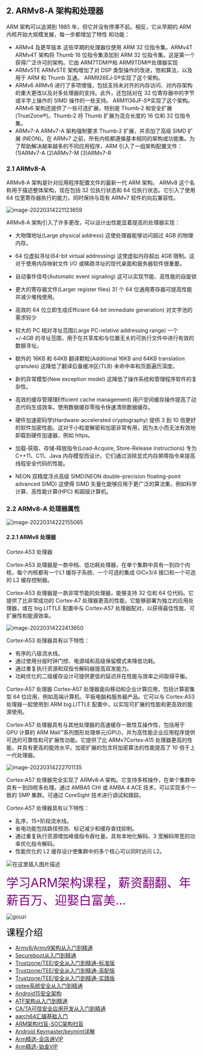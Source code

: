 ## 2. ARMv8‑A 架构和处理器  

ARM 架构可以追溯到 1985 年，但它并没有停滞不前。相反，它从早期的 ARM 内核开始大规模发展，每一步都增加了特性
和功能：

- ARMv4 及更早版本
  这些早期的处理器仅使用 ARM 32 位指令集。ARMv4T ARMv4T 架构将 Thumb 16 位指令集添加到 ARM 32 位指令集。这是第一个获得广泛许可的架构。它由 ARM7TDMI®和 ARM9TDMI®处理器实现
- ARMv5TE ARMv5TE 
  架构增加了对 DSP 类型操作的改进，饱和算法，以及用于 ARM 和 Thumb 互通。 ARM926EJ‑S®实现了这个架构。
- ARMv6 ARMv6 
  进行了多项增强，包括支持未对齐的内存访问、对内存架构的重大更改以及对多处理器的支持。此外，还包括对在 32 位寄存器中的字节或半字上操作的 SIMD 操作的一些支持。 ARM1136JF‑S®实现了这个架构。 ARMv6 架构还提供了一些可选扩展，特别是 Thumb‑2 和安全扩展(TrustZone®)。Thumb‑2 将 Thumb 扩展为混合长度的 16 位和 32 位指令集。
- ARMv7-A ARMv7-A 
  架构强制要求 Thumb‑2 扩展，并添加了高级 SIMD 扩展 (NEON)。在 ARMv7 之前，所有内核都遵循基本相同的架构或功能集。为了帮助解决越来越多的不同应用程序，ARM 引入了一组架构配置文件：
  (1)ARMv7-A
  (2)ARMv7-M
  (3)ARMv7-R



### 2.1 ARMv8-A

ARMv8‑A 架构是针对应用程序配置文件的最新一代 ARM 架构。 ARMv8 这个名称用于描述整体架构，现在包括 32 位执行状态和 64 位执行状态。它引入了使用 64 位宽寄存器执行的能力，同时保持与现有 ARMv7 软件的向后兼容性。

![image-20220314221123659](pictures/armv8_overview/image-20220314221123659.png)

ARMv8‑A 架构引入了许多更改，可以设计出性能显着提高的处理器实现：

- 大物理地址(Large physical address)
  这使处理器能够访问超过 4GB 的物理内存。
- 64 位虚拟寻址(64-bit virtual addressing)
  这使虚拟内存超出 4GB 限制。这对于使用内存映射文件 I/O 或稀疏寻址的现代桌面和服务器软件很重要。
- 自动事件信号(Automatic event signaling)
  这可以实现节能、高性能的自旋锁
- 更大的寄存器文件(Larger register files)
  31 个 64 位通用寄存器可提高性能并减少堆栈使用。
- 高效的 64 位立即生成(Efficient 64-bit immediate generation)
  对文字池的需求较少
- 较大的 PC 相对寻址范围(Large PC-relative addressing range)
  一个 +/‑4GB 的寻址范围，用于在共享库和与位置无关的可执行文件中进行有效的数据寻址。

- 额外的 16KB 和 64KB 翻译颗粒(Additional 16KB and 64KB translation granules)
  这降低了翻译后备缓冲区(TLB) 未命中率和页面遍历深度。
- 新的异常模型(New exception model)
  这降低了操作系统和管理程序软件的复杂性。
- 高效的缓存管理理Efficient cache management)
  用户空间缓存操作提高了动态代码生成效率。使用数据缓存零指令快速清除数据缓存。
- 硬件加速密码学(Hardware-accelerated cryptography)
  提供 3 到 10 倍更好的软件加密性能。这对于小粒度解密和加密非常有用，因为太小而无法有效地卸载到硬件加速器，例如 https。
- 加载‑获取、存储‑释放指令(Load-Acquire, Store-Release instructions)
  专为 C++11、C11、Java 内存模型而设计。它们通过消除显式内存屏障指令来提高线程安全代码的性能。
- NEON 双精度浮点高级 SIMD(NEON double-precision floating-point advanced SIMD)
  这使得 SIMD 矢量化能够应用于更广泛的算法集，例如科学计算、高性能计算(HPC) 和超级计算机。



### 2.2 ARMv8‑A 处理器属性  

![image-20220314222155065](pictures/armv8_overview/image-20220314222155065.png)



#### 2.2.1 ARMv8 处理器  

Cortex‑A53 处理器  

Cortex‑A53 处理器是一款中档、低功耗处理器，在单个集群中具有一到四个内核，每个内核都有一个L1 缓存子系统、一个可选的集成 GICv3/4 接口和一个可选的 L2 缓存控制器。

Cortex‑A53 处理器是一款非常节能的处理器，能够支持 32 位和 64 位代码。它提供了比非常成功的 Cortex‑A7 处理器更高的性能。它能够部署为独立的应用处理器，或在 big.LITTLE 配置中与 Cortex‑A57 处理器配对，以获得最佳性能、可扩展性和能源效率。

![image-20220314222413650](pictures/armv8_overview/image-20220314222413650.png)

Cortex‑A53 处理器具有以下特性：

- 有序的八级流水线。
- 通过使用分层时钟门控、电源域和高级保留模式来降低功耗。
- 通过重复执行资源和双指令解码器提高双发能力。
- 功耗优化的二级缓存设计可提供更低的延迟并在性能与效率之间取得平衡。

Cortex‑A57 处理器
Cortex‑A57 处理器面向移动和企业计算应用，包括计算密集型 64 位应用，例如高端计算机、平板电脑和服务器产品。它可以与 Cortex‑A53 处理器一起使用到 ARM big.LITTLE 配置中，以实现可扩展的性能和更高效的能源使用。

Cortex‑A57 处理器具有与其他处理器的高速缓存一致性互操作性，包括用于 GPU 计算的 ARM Mali™系列图形处理单元(GPU)，并为高性能企业应用程序提供可选的可靠性和可扩展性功能。它提供了比 ARMv7Cortex‑A15 处理器更高的性能，并具有更高的能效水平。加密扩展的包含将加密算法的性能提高了 10 倍于上一代处理器。

![image-20220314222701135](pictures/armv8_overview/image-20220314222701135.png)

Cortex‑A57 处理器完全实现了 ARMv8‑A 架构。它支持多核操作，在单个集群中具有一到四核多处理。通过
AMBA5 CHI 或 AMBA 4 ACE 技术，可以实现多个一致的 SMP 集群。可通过 CoreSight 技术进行调试和跟踪。

Cortex‑A57 处理器具有以下特性：

- 乱序，15+阶段流水线。
- 省电功能包括路径预测、标记减少和缓存查找抑制。
- 通过重复执行资源增加峰值指令吞吐量。具有本地化解码、3 宽解码带宽的功率优化指令解码。
- 性能优化的 L2 缓存设计使集群中的多个核心可以同时访问 L2。



![在这里插入图片描述](pictures/9c99c1071d1f09ecacfa4816a9b947b7.png)

<font color=purple size=6>
学习ARM架构课程，薪资翻翻、年薪百万、迎娶白富美...
</font>
<br>

![gouzi](pictures/gouzi.png)

<font color=black size=5>课程介绍</font><br>

- [Armv8/Armv9架构从入门到精通](http://arm3.hehezhou.cn)<br>
- [Secureboot从入门到精通](http://secureboot.hehezhou.cn)<br>
- [Trustzone/TEE/安全从入门到精通-标准版](http://trustzone1.hehezhou.cn)<br>
- [Trustzone/TEE/安全从入门到精通-高配版](http://trustzone2.hehezhou.cn)<br>
- [Trustzone/TEE/安全从入门到精通-实践版](http://trustzone3.hehezhou.cn)<br>
- [optee系统安全从入门到精通](http://opteedake.hehezhou.cn)<br>
- [Android15安全架构](http://android15.hehezhou.cn)<br>
- [ATF架构从入门到精通](http://atfke.hehezhou.cn)<br>
- [CA/TA可信安全应用开发从入门到精通](http://atfke.hehezhou.cn)<br>
- [aarch64汇编基础入门](http://aarch64.hehezhou.cn)<br>
- [ARM架构扫盲-SOC架构扫盲](http://armsoc.hehezhou.cn)<br>
- [Android Keymaster/keymint详解](http://keymaster.hehezhou.cn)<br>
- [Arm精选-全店通VIP](http://quandiantong.hehezhou.cn)<br>
- [Arm精选-铂金VIP](http://bojin.hehezhou.cn)<br>